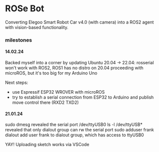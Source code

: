 

# ROSe Bot 
Converting Elegoo Smart Robot Car v4.0 (with camera) into a ROS2 agent with vision-based functionality.



### milestones

#### 14.02.24
Backed myself into a corner by updating Ubuntu 20.04 -> 22.04: 
rosserial won't work with ROS2, ROS1 has no distro on 20.04
proceeding with microROS, but it's too big for my Arduino Uno

Next steps:
- use Espressif ESP32 WROVER with microROS
- try to establish a serial connection from ESP32 to Arduino and publish move control there (RXD2 TXD2)

#### 21.01.24
sudo dmesg
	revealed the serial port /dev/ttyUSB0
ls -l /dev/ttyUSB*
	revealed that only dialout group can rw the serial port
sudo adduser frank dialout
	add user frank to dialout group, which has access to ttyUSB0
	
YAY! Uploading sketch works via VSCode


